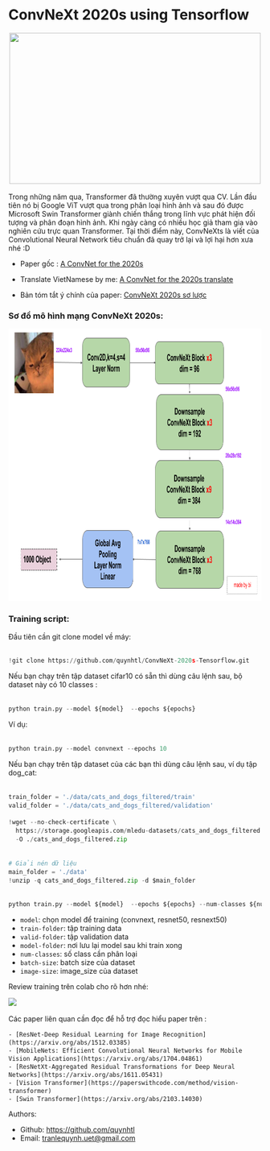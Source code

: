 # ConvNeXt 2020s using Tensorflow

<p align="center">
    <img src='https://scontent.xx.fbcdn.net/v/t1.15752-9/277853930_1139130046931071_7242626931798359416_n.png?stp=dst-png_s403x403&_nc_cat=111&ccb=1-5&_nc_sid=aee45a&_nc_ohc=dDjTJ9B7qlEAX-hK7-i&_nc_ad=z-m&_nc_cid=0&_nc_ht=scontent.xx&oh=03_AVIm6dItNCYnyH1KNOhMTIgbaQp8V1fFBtxGCUSDkmrr8g&oe=627F66EF' width=500 height=300 class="center">
</p>

Trong những năm qua, Transformer đã thường xuyên vượt qua CV. Lần đầu tiên nó bị Google ViT vượt qua trong phân loại hình ảnh và sau đó được Microsoft Swin Transformer giành chiến thắng trong lĩnh vực phát hiện đối tượng và phân đoạn hình ảnh. Khi ngày càng có nhiều học giả tham gia vào nghiên cứu trực quan Transformer. Tại thời điểm này, ConvNeXts là viết của Convolutional Neural Network tiêu chuẩn đã quay trở lại và lợi hại hơn xưa nhé :D




- Paper gốc : [A ConvNet for the 2020s](https://arxiv.org/abs/2201.03545)

- Translate VietNamese by me: [A ConvNet for the 2020s translate ](https://docs.google.com/document/d/10nPGRRUDybxll96e17RcDjnPkpTe2LfHWDWu7EWvpSQ/edit?usp=sharing)

- Bản tóm tắt ý chính của paper: [ConvNeXt 2020s sơ lược ](https://docs.google.com/document/d/1IoyAoVkJoccDNPd1csJ1SD3LWshVJb_sB1A3_ylDZf8/edit?usp=sharing)


### Sơ đồ mô hình mạng ConvNeXt 2020s: 

<p align="center">
<img src='./data/test/c4.png' width=960 height = 540 class="center">
</p>


### Training script:

Đầu tiên cần git clone model về máy:

```python

!git clone https://github.com/quynhtl/ConvNeXt-2020s-Tensorflow.git

```

 Nếu bạn chạy trên tập dataset cifar10 có sẵn thì dùng câu lệnh sau, bộ dataset này có 10 classes : 

```python

python train.py --model ${model}  --epochs ${epochs} 
```
Ví dụ:

```python

python train.py --model convnext --epochs 10 

``` 
Nếu bạn chạy trên tập dataset của các bạn thì dùng câu lệnh sau, ví dụ tập dog_cat:

```python

train_folder = './data/cats_and_dogs_filtered/train'
valid_folder = './data/cats_and_dogs_filtered/validation'

!wget --no-check-certificate \
  https://storage.googleapis.com/mledu-datasets/cats_and_dogs_filtered.zip \
  -O ./cats_and_dogs_filtered.zip

```
```python

# Giải nén dữ liệu
main_folder = './data'
!unzip -q cats_and_dogs_filtered.zip -d $main_folder

```

```python

python train.py --model ${model}  --epochs ${epochs} --num-classes ${num_classes} --train-folder ${train-folder  --valid-folder  ${valid-folder}

```
-  `model`: chọn model để training (convnext, resnet50, resnext50)
- `train-folder`: tập training data
- `valid-folder`: tập validation data
- `model-folder`: nơi lưu lại model sau khi train xong
- `num-classes`: số class cần phân loại 
- `batch-size`: batch size của dataset
- `image-size`: image_size của dataset

Review training trên colab cho rõ hơn nhé:

<a href="https://colab.research.google.com/drive/1f0w9hqypkrU12ggkD7q8EZMkfDAzEakj#scrollTo=oFrHbd-sR8Rv"><img src="https://storage.googleapis.com/protonx-cloud-storage/colab_favicon_256px.png" width=80> </a>

Các paper liên quan cần đọc để hỗ trợ đọc hiểu paper trên : 

    - [ResNet-Deep Residual Learning for Image Recognition](https://arxiv.org/abs/1512.03385)
    - [MobileNets: Efficient Convolutional Neural Networks for Mobile Vision Applications](https://arxiv.org/abs/1704.04861)
    - [ResNetXt-Aggregated Residual Transformations for Deep Neural Networks](https://arxiv.org/abs/1611.05431)
    - [Vision Transformer](https://paperswithcode.com/method/vision-transformer)
    - [Swin Transformer](https://arxiv.org/abs/2103.14030)


Authors:
- Github: https://github.com/quynhtl
- Email: tranlequynh.uet@gmail.com

<!-- Advisors:

- Github: https://github.com/bangoc123
- Email: protonxai@gmail.com -->
<!-- Description about your project. Why do you choose to build this?  <--- **FIXME**

Slide about your project (if it's available) <--- **FIXME**

Architecture Image <--- **FIXME**



Advisors:
- Github: advisor github name <--- **FIXME**
- Email: advisor emails <--- **FIXME**

## I.  Set up environment
- Step 1: <--- **FIXME**

```python
conda env create -f environment.yml
```

- Step 2: <--- **FIXME**
```

```

- Step 3: <--- **FIXME**

```

``` 

## II.  Set up your dataset

- Guide user how to download your data and set the data pipeline <--- **FIXME**
- References: [NLP](https://github.com/bangoc123/transformer) and [CV](https://github.com/bangoc123/mlp-mixer)

## III. Training Process


**FIXME**

Training script:


```python

python train.py --epochs ${epochs} --input-lang en --target-lang vi --input-path ${path_to_en_text_file} --target-path ${path_to_vi_text_file}

```
**FIXME**

Example:

```python

!python train.py --train-folder ${train_folder} --valid-folder ${valid_folder} --num-classes 2 --patch-size 5 --image-size 150 --lr 0.0001 --epochs 200 --num-heads 12 

``` 
**FIXME**

There are some important arguments for the script you should consider when running it:

- `train-folder`: The folder of training data
- `valid-folder`: The folder of validation data
- ...

## IV. Predict Process

```bash
python predict.py --test-data ${link_to_test_data}
```

## V. Result and Comparision

**FIXME**

Your implementation
```
Epoch 7/10
782/782 [==============================] - 261s 334ms/step - loss: 0.8315 - acc: 0.8565 - val_loss: 0.8357 - val_acc: 0.7978
Epoch 8/10
782/782 [==============================] - 261s 334ms/step - loss: 0.3182 - acc: 0.8930 - val_loss: 0.6161 - val_acc: 0.8047
Epoch 9/10
782/782 [==============================] - 261s 333ms/step - loss: 1.1965 - acc: 0.8946 - val_loss: 3.9842 - val_acc: 0.7855
Epoch 10/10
782/782 [==============================] - 261s 333ms/step - loss: 0.4717 - acc: 0.8878 - val_loss: 0.4894 - val_acc: 0.8262

```

**FIXME**

Other architecture

```
Epoch 6/10
391/391 [==============================] - 115s 292ms/step - loss: 0.1999 - acc: 0.9277 - val_loss: 0.4719 - val_acc: 0.8130
Epoch 7/10
391/391 [==============================] - 114s 291ms/step - loss: 0.1526 - acc: 0.9494 - val_loss: 0.5224 - val_acc: 0.8318
Epoch 8/10
391/391 [==============================] - 115s 293ms/step - loss: 0.1441 - acc: 0.9513 - val_loss: 0.5811 - val_acc: 0.7875
```

Your comments about these results <--- **FIXME**


## VI. Running Test

When you want to modify the model, you need to run the test to make sure your change does not affect the whole system.

In the `./folder-name` **(FIXME)** folder please run:

```bash
pytest
``` -->


